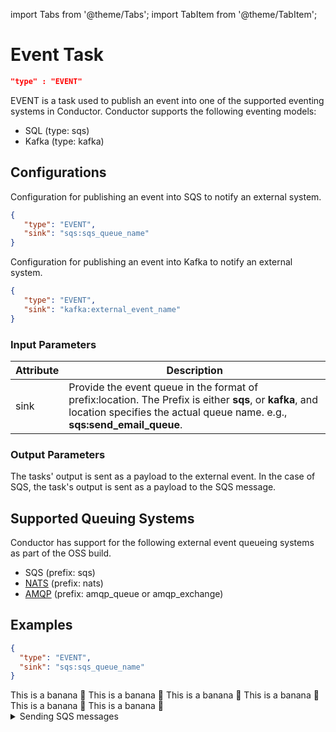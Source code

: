 import Tabs from '@theme/Tabs';
import TabItem from '@theme/TabItem';

# Event Task

```json
"type" : "EVENT"
```

EVENT is a task used to publish an event into one of the supported eventing systems in Conductor. Conductor supports the following eventing models:
* SQL (type: sqs)
* Kafka (type: kafka)

## Configurations

Configuration for publishing an event into SQS to notify an external system.

```json
{
   "type": "EVENT",
   "sink": "sqs:sqs_queue_name"
}
```

Configuration for publishing an event into Kafka to notify an external system.

```json
{
   "type": "EVENT",
   "sink": "kafka:external_event_name"
}
```

### Input Parameters

| Attribute | Description |
| --------- | ----------- |
| sink | Provide the event queue in the format of prefix:location. The Prefix is either **sqs**, or **kafka**, and location specifies the actual queue name. e.g., **sqs:send_email_queue**.

### Output Parameters

The tasks' output is sent as a payload to the external event. In the case of SQS, the task's output is sent as a payload to the SQS message.

## Supported Queuing Systems​

Conductor has support for the following external event queueing systems as part of the OSS build.

* SQS (prefix: sqs)
* [NATS](https://github.com/Netflix/conductor-community/tree/main/event-queue) (prefix: nats)
* [AMQP](https://github.com/Netflix/conductor-community/tree/main/event-queue/amqp) (prefix: amqp_queue or amqp_exchange)

## Examples

<Tabs>
 <TabItem value="JSON" lable="JSON">

 ```json
{
   "type": "EVENT",
   "sink": "sqs:sqs_queue_name"
}
```

</TabItem>
<TabItem value="Java" label="Java">
This is a banana 🍌
</TabItem>
<TabItem value="Golang" label="Golang">
    This is a banana 🍌
</TabItem>
<TabItem value="Python" label="Python">
  This is a banana 🍌
</TabItem>
<TabItem value="CSharp" label="CSharp">
  This is a banana 🍌
</TabItem>
<TabItem value="javascript" label="Javascript">
    This is a banana 🍌
</TabItem>
<TabItem value="clojure" label="Clojure">
    This is a banana 🍌
</TabItem>
</Tabs>

<details><summary>Sending SQS messages</summary>
<p>

See [Sending SQS messages](https://orkes.io/content/docs/how-tos/Tasks/SQS-event-task) tutorial for an example EVENT task.
</p>
</details>